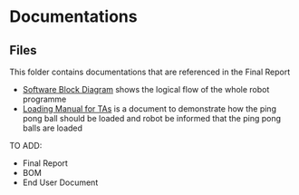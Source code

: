 <h1> Documentations </h1>


## Files

This folder contains documentations that are referenced in the Final Report 

- [Software Block Diagram](software_block_diagram.png) shows the logical flow of the whole robot programme
- [Loading Manual for TAs](Loading_Manual_for_TAs.pdf) is a document to demonstrate how the ping pong ball should be loaded and robot be informed that the ping pong balls are loaded
  
TO ADD:
- Final Report
- BOM
- End User Document


